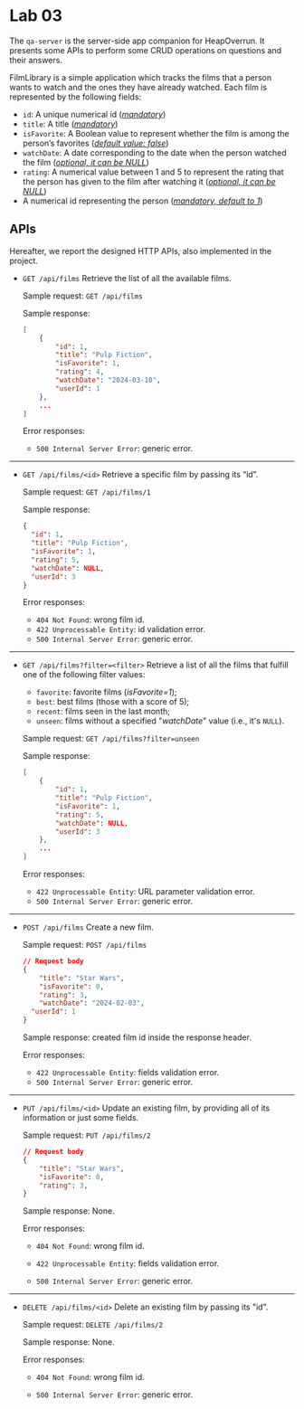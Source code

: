 # Lab 03

The `qa-server` is the server-side app companion for HeapOverrun. It presents some APIs to perform some CRUD operations on questions and their answers.

FilmLibrary is a simple application which tracks the films that a person wants to watch and
the ones they have already watched. Each film is represented by the following fields:

- `id`: A unique numerical id (*<u>mandatory</u>*)
- `title`: A title (*<u>mandatory</u>*)
- `isFavorite`: A Boolean value to represent whether the film is among the person’s favorites (*<u>default value: false</u>*)
- `watchDate`: A date corresponding to the date when the person watched the film (*<u>optional, it can be NULL</u>*)
- `rating`: A numerical value between 1 and 5 to represent the rating that the person has given to the film after watching it (*<u>optional, it can be NULL</u>*)
- A numerical id representing the person (*<u>mandatory, default to 1</u>*)

## APIs

Hereafter, we report the designed HTTP APIs, also implemented in the project.

- `GET /api/films`
  Retrieve the list of all the available films.

  Sample request: `GET /api/films`

  Sample response:

  ```json
  [
      {
          "id": 1,
          "title": "Pulp Fiction",
          "isFavorite": 1,
          "rating": 4,
          "watchDate": "2024-03-10",
          "userId": 1
      },
      ...
  ]
  ```

  Error responses:

  - `500 Internal Server Error`: generic error.

---

- `GET /api/films/<id>`
  Retrieve a specific film by passing its “id”.

  Sample request: `GET /api/films/1`

  Sample response:

  ```json
  {
  	"id": 1,
  	"title": "Pulp Fiction",
  	"isFavorite": 1,
  	"rating": 5,
  	"watchDate": NULL,
  	"userId": 3
  }
  ```

  Error responses:

  - `404 Not Found`: wrong film id.
  - `422 Unprocessable Entity`: id validation error.
  - `500 Internal Server Error`: generic error.

---

- `GET /api/films?filter=<filter>`
  Retrieve a list of all the films that fulfill one of the following filter values:

  - `favorite`: favorite films (*isFavorite=1*);
  - `best`: best films (those with a score of 5);
  - `recent`: films seen in the last month;
  - `unseen`: films without a specified "*watchDate*" value (i.e., it's `NULL`).

  Sample request: `GET /api/films?filter=unseen`

  Sample response:

  ```json
  [
      {
          "id": 1,
          "title": "Pulp Fiction",
          "isFavorite": 1,
          "rating": 5,
          "watchDate": NULL,
          "userId": 3
      },
      ...
  ]
  ```

  Error responses:

  - `422 Unprocessable Entity`: URL parameter validation error.
  - `500 Internal Server Error`: generic error.

---

- `POST /api/films`
  Create a new film.

  Sample request: `POST /api/films`

  ```json
  // Request body
  {
      "title": "Star Wars",
      "isFavorite": 0,
      "rating": 3,
      "watchDate": "2024-02-03",
  	"userId": 1
  }
  ```

  Sample response: created film id inside the response header.

  Error responses:

  - `422 Unprocessable Entity`: fields validation error.
  - `500 Internal Server Error`: generic error.

---

- `PUT /api/films/<id>`
  Update an existing film, by providing all of its information or just some fields.

  Sample request: `PUT /api/films/2`

  ```json
  // Request body
  {
      "title": "Star Wars",
      "isFavorite": 0,
      "rating": 3,
  }
  ```

  Sample response: None.

  Error responses:

  - `404 Not Found`: wrong film id.

  - `422 Unprocessable Entity`: fields validation error.
  - `500 Internal Server Error`: generic error.

---

- `DELETE /api/films/<id>`
  Delete an existing film by passing its "id".

  Sample request: `DELETE /api/films/2`

  Sample response: None.

  Error responses:

  - `404 Not Found`: wrong film id.

  - `500 Internal Server Error`: generic error.
